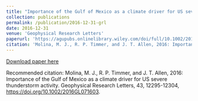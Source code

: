 ```yaml
---
title: "Importance of the Gulf of Mexico as a climate driver for US severe thunderstorm activity"
collection: publications
permalink: /publication/2016-12-31-grl
date: 2016-12-31
venue: 'Geophysical Research Letters'
paperurl: 'https://agupubs.onlinelibrary.wiley.com/doi/full/10.1002/2016GL071603'
citation: 'Molina, M. J., R. P. Timmer, and J. T. Allen, 2016: Importance of the Gulf of Mexico as a climate driver for US severe thunderstorm activity.; <i>Geophysical Research Letters</i>. 43, 12295-12304, https://doi.org/10.1002/2016GL071603.'
---
```

[Download paper here](https://agupubs.onlinelibrary.wiley.com/doi/full/10.1002/2016GL071603)

Recommended citation: Molina, M. J., R. P. Timmer, and J. T. Allen, 2016: Importance of the Gulf of Mexico as a climate driver for US severe thunderstorm activity. Geophysical Research Letters, 43, 12295-12304, https://doi.org/10.1002/2016GL071603.
